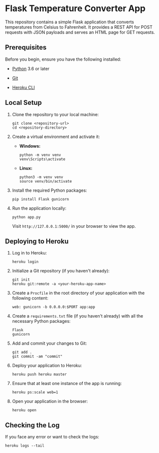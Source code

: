 # Flask Temperature Converter App

This repository contains a simple Flask application that converts temperatures from Celsius to Fahrenheit. It provides a REST API for POST requests with JSON payloads and serves an HTML page for GET requests.

## Prerequisites

Before you begin, ensure you have the following installed:
- [Python](https://www.python.org/) 3.6 or later 

- [Git](https://git-scm.com/)
- [Heroku CLI](https://devcenter.heroku.com/articles/heroku-cli)

## Local Setup

1. Clone the repository to your local machine:
   ```
   git clone <repository-url>
   cd <repository-directory>
   ```

2. Create a virtual environment and activate it:
   - **Windows:**
     ```
     python -m venv venv
     venv\Scripts\activate
     ```
   - **Linux:**
     ```
     python3 -m venv venv
     source venv/bin/activate
     ```

3. Install the required Python packages:
   ```
   pip install Flask gunicorn
   ```

4. Run the application locally:
   ```
   python app.py
   ```
   Visit `http://127.0.0.1:5000/` in your browser to view the app.

## Deploying to Heroku

1. Log in to Heroku:
   ```
   heroku login
   ```

2. Initialize a Git repository (if you haven't already):
   ```
   git init
   heroku git:remote -a <your-heroku-app-name>
   ```

3. Create a `Procfile` in the root directory of your application with the following content:
   ```
   web: gunicorn -b 0.0.0.0:$PORT app:app   
   ```

4. Create a `requirements.txt` file (if you haven't already) with all the necessary Python packages:
   ```
   Flask
   gunicorn
   ```

5. Add and commit your changes to Git:
   ```
   git add .
   git commit -am "commit"
   ```

6. Deploy your application to Heroku:
   ```
   heroku push heroku master
   ```

7. Ensure that at least one instance of the app is running:
   ```
   heroku ps:scale web=1
   ```

8. Open your application in the browser:
   ```
   heroku open
   ```


## Checking the Log

If you face any error or want to check the logs:
   ```
heroku logs --tail  
 ```
